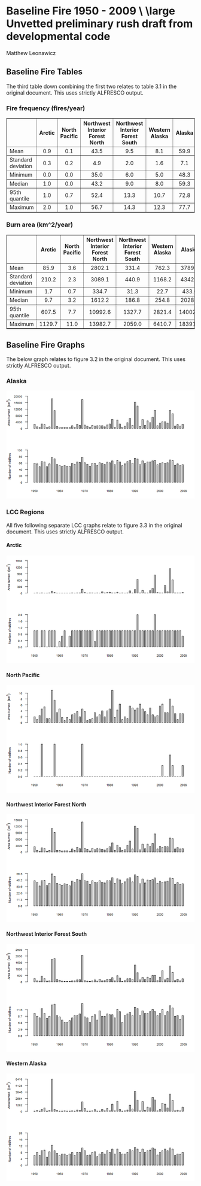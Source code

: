 # Baseline Fire 1950 - 2009 \\ \large Unvetted preliminary rush draft from developmental code
Matthew Leonawicz  





## Baseline Fire Tables
The third table down combining the first two relates to table 3.1 in the original document.
This uses strictly ALFRESCO output.


### Fire frequency (fires/year)
<!-- html table generated in R 3.1.1 by xtable 1.7-4 package -->
<!-- Thu Jan 15 19:02:59 2015 -->
<table border=1>
<tr> <th>  </th> <th> Arctic </th> <th> North Pacific </th> <th> Northwest Interior Forest North </th> <th> Northwest Interior Forest South </th> <th> Western Alaska </th> <th> Alaska </th>  </tr>
  <tr> <td> Mean </td> <td align="center"> 0.9 </td> <td align="center"> 0.1 </td> <td align="center"> 43.5 </td> <td align="center"> 9.5 </td> <td align="center"> 8.1 </td> <td align="center"> 59.9 </td> </tr>
  <tr> <td> Standard deviation </td> <td align="center"> 0.3 </td> <td align="center"> 0.2 </td> <td align="center"> 4.9 </td> <td align="center"> 2.0 </td> <td align="center"> 1.6 </td> <td align="center"> 7.1 </td> </tr>
  <tr> <td> Minimum </td> <td align="center"> 0.0 </td> <td align="center"> 0.0 </td> <td align="center"> 35.0 </td> <td align="center"> 6.0 </td> <td align="center"> 5.0 </td> <td align="center"> 48.3 </td> </tr>
  <tr> <td> Median </td> <td align="center"> 1.0 </td> <td align="center"> 0.0 </td> <td align="center"> 43.2 </td> <td align="center"> 9.0 </td> <td align="center"> 8.0 </td> <td align="center"> 59.3 </td> </tr>
  <tr> <td> 95th quantile </td> <td align="center"> 1.0 </td> <td align="center"> 0.7 </td> <td align="center"> 52.4 </td> <td align="center"> 13.3 </td> <td align="center"> 10.7 </td> <td align="center"> 72.8 </td> </tr>
  <tr> <td> Maximum </td> <td align="center"> 2.0 </td> <td align="center"> 1.0 </td> <td align="center"> 56.7 </td> <td align="center"> 14.3 </td> <td align="center"> 12.3 </td> <td align="center"> 77.7 </td> </tr>
   </table>

### Burn area (km^2/year)
<!-- html table generated in R 3.1.1 by xtable 1.7-4 package -->
<!-- Thu Jan 15 19:02:59 2015 -->
<table border=1>
<tr> <th>  </th> <th> Arctic </th> <th> North Pacific </th> <th> Northwest Interior Forest North </th> <th> Northwest Interior Forest South </th> <th> Western Alaska </th> <th> Alaska </th>  </tr>
  <tr> <td> Mean </td> <td align="center"> 85.9 </td> <td align="center"> 3.6 </td> <td align="center"> 2802.1 </td> <td align="center"> 331.4 </td> <td align="center"> 762.3 </td> <td align="center"> 3789.3 </td> </tr>
  <tr> <td> Standard deviation </td> <td align="center"> 210.2 </td> <td align="center"> 2.3 </td> <td align="center"> 3089.1 </td> <td align="center"> 440.9 </td> <td align="center"> 1168.2 </td> <td align="center"> 4342.8 </td> </tr>
  <tr> <td> Minimum </td> <td align="center"> 1.7 </td> <td align="center"> 0.7 </td> <td align="center"> 334.7 </td> <td align="center"> 31.3 </td> <td align="center"> 22.7 </td> <td align="center"> 433.0 </td> </tr>
  <tr> <td> Median </td> <td align="center"> 9.7 </td> <td align="center"> 3.2 </td> <td align="center"> 1612.2 </td> <td align="center"> 186.8 </td> <td align="center"> 254.8 </td> <td align="center"> 2028.3 </td> </tr>
  <tr> <td> 95th quantile </td> <td align="center"> 607.5 </td> <td align="center"> 7.7 </td> <td align="center"> 10992.6 </td> <td align="center"> 1327.7 </td> <td align="center"> 2821.4 </td> <td align="center"> 14002.0 </td> </tr>
  <tr> <td> Maximum </td> <td align="center"> 1129.7 </td> <td align="center"> 11.0 </td> <td align="center"> 13982.7 </td> <td align="center"> 2059.0 </td> <td align="center"> 6410.7 </td> <td align="center"> 18391.0 </td> </tr>
   </table>

## Baseline Fire Graphs
The below graph relates to figure 3.2 in the original document.
This uses strictly ALFRESCO output.

### Alaska
![Alaska](baseline_fire_echam_files/figure-html/baseline_fire_barplot_AK-1.png) 

### LCC Regions
All five following separate LCC graphs relate to figure 3.3 in the original document.
This uses strictly ALFRESCO output.

#### Arctic
![Arctic](baseline_fire_echam_files/figure-html/baseline_fire_barplot_LCC1-1.png) 

#### North Pacific
![North Pacific](baseline_fire_echam_files/figure-html/baseline_fire_barplot_LCC2-1.png) 

#### Northwest Interior Forest North
![Northwest Interior Forest North](baseline_fire_echam_files/figure-html/baseline_fire_barplot_LCC3-1.png) 

#### Northwest Interior Forest South
![Northwest Interior Forest South](baseline_fire_echam_files/figure-html/baseline_fire_barplot_LCC4-1.png) 

#### Western Alaska
![Western Alaska](baseline_fire_echam_files/figure-html/baseline_fire_barplot_LCC5-1.png) 

